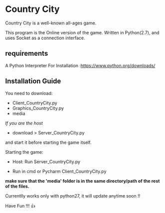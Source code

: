 # Country City

Country City is a well-known all-ages game.

This program is the Online version of the game.
Written in Python(2.7), and uses Socket as a connection interface.


## requirements

A Python Interpreter 
For Installation :https://www.python.org/downloads/


## Installation Guide

You need to download:

- Client_CountryCity.py
- Graphics_CountryCity.py
- media
 
*If you are the host*
* download > Server_CountryCity.py
 
and start it before starting the game itself.

Starting the game:

- Host: Run Server_CountryCity.py
  
- Run in cmd or Pycharm Client_CountryCity.py

**make sure that the 'media' folder is in the same directory/path of the rest of the files.** 

Currentlly works only with python27, it will update anytime soon !!

Have Fun !!! :+1:
